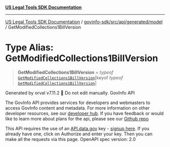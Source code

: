 [**US Legal Tools SDK Documentation**](../../../../../../README.md)

***

[US Legal Tools SDK Documentation](../../../../../../README.md) / [govinfo-sdk/src/api/generated/model](../README.md) / GetModifiedCollections1BillVersion

# Type Alias: GetModifiedCollections1BillVersion

> **GetModifiedCollections1BillVersion** = *typeof* [`GetModifiedCollections1BillVersion`](../variables/GetModifiedCollections1BillVersion.md)\[keyof *typeof* [`GetModifiedCollections1BillVersion`](../variables/GetModifiedCollections1BillVersion.md)\]

Generated by orval v7.11.2 🍺
Do not edit manually.
GovInfo API
<p>The GovInfo API provides services for developers and webmasters to access GovInfo content and metadata. For more information on other developer resources, see our <a href="https://www.govinfo.gov/developers" target="blank"> developer hub</a>. If you have feedback or would like to learn more about plans for the api, please see our <a href="https://www.github.com/usgpo/api" target="blank">Github repo</a></p><p>This API requires the use of an <a href="https://api.data.gov" target="blank">API.data.gov</a> key - <a href="https://www.govinfo.gov/api-signup" target="blank">signup here</a>. If you already have one, click on Authorize and enter your key. Then you can make all the requests via this page.
OpenAPI spec version: 2.0
